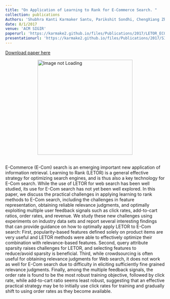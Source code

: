 ```yaml
---
title: "On Application of Learning to Rank for E-Commerce Search. "
collection: publications
Authors: 'Shubhra Kanti Karmaker Santu, Parikshit Sondhi, ChengXiang Zhai'
date: 8/1/2017
venue: 'ACM SIGIR'
paperurl: 'https://karmake2.github.io/files/Publications/2017/LETOR_ECOM.pdf'
presentationurl: 'https://karmake2.github.io/files/Publications/2017/SIGIRPresentation.pptx'
---
```


<a href='https://karmake2.github.io/files/Publications/2017/LETOR_ECOM.pdf'>Download paper here</a>

<div style='display: flex; justify-content: center;'><img src='https://karmake2.github.io/files/Publications/2017/Ecom.png' alt='Image not Loading' style='height:300px;' align='middle'></div><br>

E-Commerce (E-Com) search is an emerging important new application of information retrieval. Learning to Rank (LETOR) is a general effective strategy for optimizing search engines, and is thus also a key technology for E-Com search. While the use of LETOR for web search has been well studied, its use for E-Com search has not yet been well explored. In this paper, we discuss the practical challenges in applying learning to rank methods to E-Com search, including the challenges in feature representation, obtaining reliable relevance judgments, and optimally exploiting multiple user feedback signals such as click rates, add-to-cart ratios, order rates, and revenue. We study these new challenges using experiments on industry data sets and report several interesting findings that can provide guidance on how to optimally apply LETOR to E-Com search: First, popularity-based features defined solely on product items are very useful and LETOR methods were able to effectively optimize their combination with relevance-based features. Second, query attribute sparsity raises challenges for LETOR, and selecting features to reduce/avoid sparsity is beneficial. Third, while crowdsourcing is often useful for obtaining relevance judgments for Web search, it does not work as well for E-Com search due to difficulty in eliciting sufficiently fine grained relevance judgments. Finally, among the multiple feedback signals, the order rate is found to be the most robust training objective, followed by click rate, while add-to-cart ratio seems least robust, suggesting that an effective practical strategy may be to initially use click rates for training and gradually shift to using order rates as they become available.
